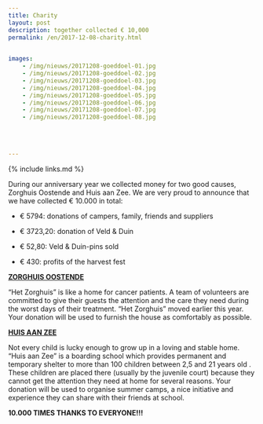 ```yaml
---
title: Charity
layout: post
description: together collected € 10,000
permalink: /en/2017-12-08-charity.html

    
images: 
    - /img/nieuws/20171208-goeddoel-01.jpg
    - /img/nieuws/20171208-goeddoel-02.jpg
    - /img/nieuws/20171208-goeddoel-03.jpg
    - /img/nieuws/20171208-goeddoel-04.jpg
    - /img/nieuws/20171208-goeddoel-05.jpg
    - /img/nieuws/20171208-goeddoel-06.jpg
    - /img/nieuws/20171208-goeddoel-07.jpg
    - /img/nieuws/20171208-goeddoel-08.jpg
    
    
    
    
---
```


{% include links.md %}

During our anniversary year we collected money for two good causes, Zorghuis Oostende and Huis aan Zee. We are very proud to announce that we have collected € 10.000 in total:

- € 5794: donations of campers, family, friends and suppliers

- € 3723,20: donation of Veld & Duin

- € 52,80: Veld & Duin-pins sold

- € 430: profits of the harvest fest


**[ZORGHUIS OOSTENDE](http://www.zorghuisoostende.be/)**

“Het Zorghuis” is like a home for cancer patients. A team of volunteers are committed to give their guests the attention and the care they need during the worst days of their treatment. “Het Zorghuis” moved earlier this year. Your donation will be used to furnish the house as comfortably as possible.

**[HUIS AAN ZEE](http://www.devloedlijn.be/huisaanzee)**

Not every child is lucky enough to grow up in a loving and stable home.
“Huis aan Zee” is a boarding school which provides permanent and temporary shelter to more than 100 children between 2,5 and 21 years old . These children are placed there (usually by the juvenile court) because they cannot get the attention they need at home for several reasons.
Your donation will be used to organise summer camps, a nice initiative and experience they can share with their friends at school.

**10.000 TIMES THANKS TO EVERYONE!!!**
